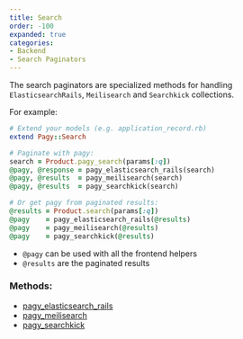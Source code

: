 ```yaml
---
title: Search
order: -100
expanded: true
categories:
- Backend
- Search Paginators
---
```


The search paginators are specialized methods for handling `ElasticsearchRails`, `Meilisearch` and `Searchkick` collections.

For example:

```rb
# Extend your models (e.g. application_record.rb)
extend Pagy::Search

# Paginate with pagy:
search = Product.pagy_search(params[:q])
@pagy, @response = pagy_elasticsearch_rails(search)
@pagy, @results  = pagy_meilisearch(search)
@pagy, @results  = pagy_searchkick(search)

# Or get pagy from paginated results:
@results = Product.search(params[:q])
@pagy    = pagy_elasticsearch_rails(@results)
@pagy    = pagy_meilisearch(@results)
@pagy    = pagy_searchkick(@results)
```

- `@pagy` can be used with all the frontend helpers
- `@results` are the paginated results

### Methods:

- [pagy_elasticsearch_rails](search/elasticsearch_rails.md)
- [pagy_meilisearch](search/meilisearch.md)
- [pagy_searchkick](search/searchkick.md)
